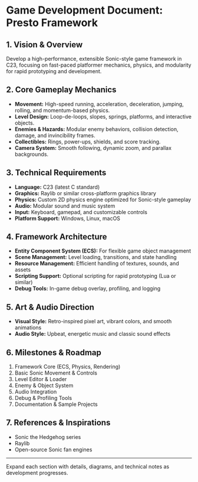 # Game Development Document: Presto Framework

## 1. Vision & Overview
Develop a high-performance, extensible Sonic-style game framework in C23, focusing on fast-paced platformer mechanics, physics, and modularity for rapid prototyping and development.

## 2. Core Gameplay Mechanics
- **Movement:** High-speed running, acceleration, deceleration, jumping, rolling, and momentum-based physics.
- **Level Design:** Loop-de-loops, slopes, springs, platforms, and interactive objects.
- **Enemies & Hazards:** Modular enemy behaviors, collision detection, damage, and invincibility frames.
- **Collectibles:** Rings, power-ups, shields, and score tracking.
- **Camera System:** Smooth following, dynamic zoom, and parallax backgrounds.

## 3. Technical Requirements
- **Language:** C23 (latest C standard)
- **Graphics:** Raylib or similar cross-platform graphics library
- **Physics:** Custom 2D physics engine optimized for Sonic-style gameplay
- **Audio:** Modular sound and music system
- **Input:** Keyboard, gamepad, and customizable controls
- **Platform Support:** Windows, Linux, macOS

## 4. Framework Architecture
- **Entity Component System (ECS):** For flexible game object management
- **Scene Management:** Level loading, transitions, and state handling
- **Resource Management:** Efficient handling of textures, sounds, and assets
- **Scripting Support:** Optional scripting for rapid prototyping (Lua or similar)
- **Debug Tools:** In-game debug overlay, profiling, and logging

## 5. Art & Audio Direction
- **Visual Style:** Retro-inspired pixel art, vibrant colors, and smooth animations
- **Audio Style:** Upbeat, energetic music and classic sound effects

## 6. Milestones & Roadmap
1. Framework Core (ECS, Physics, Rendering)
2. Basic Sonic Movement & Controls
3. Level Editor & Loader
4. Enemy & Object System
5. Audio Integration
6. Debug & Profiling Tools
7. Documentation & Sample Projects

## 7. References & Inspirations
- Sonic the Hedgehog series
- Raylib
- Open-source Sonic fan engines

---
Expand each section with details, diagrams, and technical notes as development progresses.
